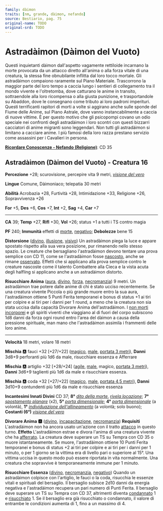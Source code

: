 ```yaml
---
family: dàimon
traits: [nm, grande, dàimon, nefando]
source: Bestiario, pag. 75
original-name: TODO
original-srd: TODO
---
```


# Astradàimon (Dàimon del Vuoto)

Questi inquietanti dàimon dall'aspetto vagamente rettiloide incarnano la morte provocata da un attacco diretto all'anima o alla forza vitale di una creatura, la stessa fine obnubilante inflitta dal loro tocco mortale. Gli astradàimon compaiono raramente sul Piano Materiale. Trascorrono la maggior parte del loro tempo a caccia lungo i sentieri di collegamento tra il mondo vivente e l'oltretomba, dove catturano le anime in transito, sottraendole alla loro ricompensa o alla giusta punizione, e trasportandole su Abaddon, dove le consegnano come tributo ai loro padroni imperituri. Questi terrificanti rapitori di morti a volte si aggirano anche sulle sponde del Fiume delle Anime, sul Piano Astrale, dove vanno instancabilmente a caccia di nuove vittime. È per questo motivo che gli psicopompi covano un odio speciale nei confronti degli astradàimon i loro scontri con questi bizzarri cacciatori di anime migranti sono leggendari. Non tutti gli astradàimon si limitano a cacciare anime. I più famosi della loro razza prestano servizio come assassini per i Cavalieri in persona.

**[Ricordare Conoscenze - Nefando (Religione)](/azioni/ricordare-conoscenze)**: CD 35

## Astradàimon (Dàimon del Vuoto) - Creatura 16

**Percezione** +28; scurovisione, percepire vita 9 metri, *[visione del vero](/incantesimi/visione-del-vero)*

**Lingue** Comune, Dàimoniaco; telepatia 30 metri

**Abilità** Acrobazia +28, Furtività +28, Intimidazione +33, Religione +26, Sopravvivenza +26

**For** +5, **Des** +6, **Cos** +7, **Int** +2, **Sag** +4, **Car** +7

***

**CA** 39; **Temp** +27, **Rifl** +30, **Vol** +26; status +1 a tutti i TS contro magia

**PF** 240; **Immunità** effetti di [morte](/tratti/morte), [negativo](/tratti/negativo); **Debolezze** bene 15

**Distorsione** ([divino](/tratti/divino), [illusione](/tratti/illusione), [visivo](/tratti/visivo)) Un astradàimon piega la luce e appare spostato rispetto alla sua vera posizione, pur rimanendo nello stesso spazio. Le creature che bersagliano l'astradàimon devono tentare una prova semplice con CD 11, come se l'astradàimon fosse [nascosto](/condizioni/nascosto), anche se rimane [osservato](/condizioni/osservato). Effetti che si applicano alla prova semplice contro le creature nascoste come il talento Combattere alla Cieca e la vista acuta degli halfling si applicano anche a un astradàimon distorto.

**Risucchiare Anima** ([aura](/tratti/aura), [divino](/tratti/divino), [forza](/tratti/forza), [necromanzia](/tratti/necromanzia)) 9 metri. Un astradàimon trae potere dalle anime di chi è stato ucciso recentemente. Se una creatura vivente Piccola o più grande muore entro la sua aura, l'astradàimon ottiene 5 Punti Ferita temporanei e bonus di status +1 ai tiri per colpire e ai tiri per i danni per 1 round, a meno che la creatura non sia stata uccisa dalla capacità Divorare Anima dell'astradàimon. I [non morti](/tratti/non-morto) [incorporei](/tratti/incorporeo) e gli spiriti viventi che viaggiano al di fuori del corpo subiscono 1d8 danni da forza ogni round entro l'area del dàimon a causa della pressione spirituale, man mano che l'astradàimon assimila i frammenti delle loro anime.

***

**Velocità** 18 metri, volare 18 metri

**Mischia** :a: fauci +32 \[+27/+22] ([magico](/tratti/magico), [male](/tratti/male), [portata 3 metri](/tratti/portata)), **Danni** 3d8+9 perforanti più 1d6 da male, risucchiare essenza e Afferrare

**Mischia** :a: artiglio +32 \[+28/+24] ([agile](/tratti/agile), [male](/tratti/male), magico, [portata 3 metri](/tratti/portata)), **Danni** 3d6+9 taglienti più 1d6 da male e risucchiare essenza.

**Mischia** :a: coda +32 \[+27/+22] ([magico](/tratti/magico), [male](/tratti/male), [portata 4,5 metri](/tratti/portata)), **Danni** 3d10+9 contundenti più 1d6 da male e risucchiare essenza

**Incantesimi Innati Divini** CD 37; **8°** *[dito della morte](/incantesimi/dito-della-morte)*, *[rivela locazione](/incantesimi/rivela-locazione)*; **7°** *[spostamento planare](/incantesimi/spostamento-planare)* (x2), **5°** *[porta dimensionale](/incantesimi/porta-dimensionale)*; **4°** *[porta dimensionale](/incantesimi/porta-dimensionale)* (a volontà), **1°** *[individuazione dell'allineamento](/incantesimi/individuazione-dellallineamento)* (a volontà; solo buono); **Costanti (6°)** *[visione del vero](/incantesimi/visione-del-vero)*

**Divorare Anima** **:a:** ([divino](/tratti/divino), [incapacitazione](/tratti/incapacitazione), [necromanzia](/tratti/necromanzia)) **Requisiti** L'astradàimon non ha ancora usato un'azione con il tratto [attacco](/tratti/attacco) in questo turno. **Effetto** L'astradàimon estrae e divora l'anima di una creatura vivente che ha [afferrato](/condizioni/afferrato). La creatura deve superare un TS su Tempra con CD 35 o muore istantaneamente. Se muore, l'astradàimon ottiene 10 Punti Ferita temporanei e bonus di status +2 ai tiri per colpire e ai tiri per i danni per 1 minuto, o per 1 giorno se la vittima era di livello pari o superiore al 15°. Una vittima uccisa in questo modo può essere riportata in vita normalmente. Una creatura che sopravvive è temporaneamente immune per 1 minuto.

**Risucchiare Essenza** ([divino](/tratti/divino), [necromanzia](/tratti/necromanzia), [negativo](/tratti/negativo)) Quando un astradàimon colpisce con l'artiglio, le fauci o la coda, risucchia le essenze vitali e spirituali del bersaglio. Il bersaglio subisce 2d10 danni da energia negativa e l'astradàimon recupera un pari numero di Punti Ferita. Il bersaglio deve superare un TS su Tempra con CD 37, altrimenti diventa [condannato](/condizioni/condannato) 1 e [risucchiato](/condizioni/risucchiato) 1. Se il bersaglio era già risucchiato o condannato, il valore di entrambe le condizioni aumenta di 1, fino a un massimo di 4.

